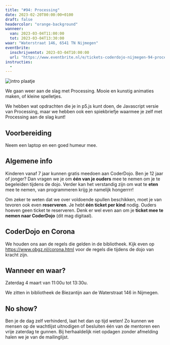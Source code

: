 ```yaml
---
title: "#94: Processing"
date: 2023-02-20T00:00:00+0100
draft: false
headercolor: "orange-background"
wanneer: 
  van: 2023-03-04T11:00:00
  tot: 2023-03-04T13:30:00
waar: "Waterstraat 146, 6541 TN Nijmegen"
eventbrite:
  inschrijventot: 2023-03-04T10:00:00
  url: "https://www.eventbrite.nl/e/tickets-coderdojo-nijmegen-94-processing-556620897087"
instructies:
  - 
---
```


![intro plaatje](https://img.evbuc.com/https%3A%2F%2Fcdn.evbuc.com%2Fimages%2F450155159%2F187233351803%2F1%2Foriginal.20230220-141729?h=200&w=450&auto=format%2Ccompress&q=75&sharp=10&rect=0%2C0%2C2160%2C1080&s=65d027733f77d89ba7266da3b2ae6a21)



We gaan weer aan de slag met Processing. Mooie en kunstig animaties maken, of kleine spelletjes. 

<!--more-->



We hebben wat opdrachten die je in p5.js kunt doen, de Javascript versie van Processing, maar we hebben ook een spiekbriefje waarmee je zelf met Processing aan de slag kunt!
## Voorbereiding

Neem een laptop en een goed humeur mee.
## Algemene info

Kinderen vanaf 7 jaar kunnen gratis meedoen aan CoderDojo. Ben je 12 jaar of jonger? Dan vragen we je om <strong>één van je ouders</strong> mee te nemen om je te begeleiden tijdens de dojo. Verder kan het verstandig zijn om wat te <strong>eten</strong> mee te nemen, van programmeren krijg je namelijk hongerrrr!

Om zeker te weten dat we over voldoende spullen beschikken, moet je van tevoren ook even <strong>reserveren</strong>. Je hebt<strong> één ticket per kind</strong> nodig. Ouders hoeven geen ticket te reserveren. Denk er wel even aan om je <strong>ticket mee te nemen naar CoderDojo</strong> (dit mag digitaal).
## CoderDojo en Corona

We houden ons aan de regels die gelden in de bibliotheek. Kijk even op <a href="https://www.obgz.nl/corona.html" target="_blank" rel="nofollow noopener noreferrer">https://www.obgz.nl/corona.html</a> voor de regels die tijdens de dojo van kracht zijn.
## Wanneer en waar?

Zaterdag 4 maart van 11:00u tot 13:30u. 

We zitten in bibliotheek de Biezantijn aan de Waterstraat 146 in Nijmegen.
## No show?

Ben je de dag zelf verhinderd, laat het dan op tijd weten! Zo kunnen we mensen op de wachtlijst uitnodigen of besluiten één van de mentoren een vrije zaterdag te gunnen. Bij herhaaldelijk niet opdagen zonder afmelding halen we je van de mailinglijst.